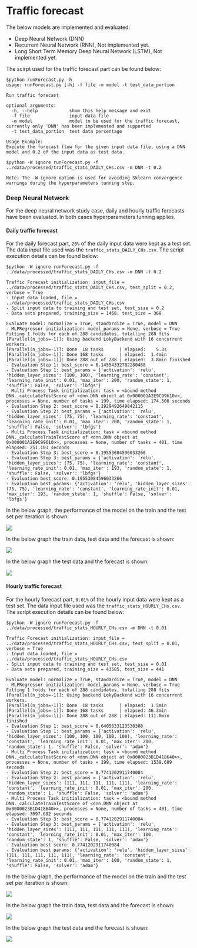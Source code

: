 # Traffic forecast 
The below models are implemented and evaluated:
- Deep Neural Network (DNN)
- Recurrent Neural Network (RNN), Not implemented yet.
- Long Short Term Memory Deep Neural Network (LSTM), Not implemented yet.

The scirpt used for the traffic forecast part can be found below:

```
$python runForecast.py -h
usage: runForecast.py [-h] -f file -m model -t test_data_portion

Run traffic forecast

optional arguments:
  -h, --help            show this help message and exit
  -f file               input data file
  -m model              model to be used for the traffic forecast, currently only 'DNN' has been implemented and supported
  -t test_data_portion  test data percentage

Usage Example:
Execute the forecast flow for the given input data file, using a DNN model and 0.2 of the input data as test data.

$python -W ignore runForecast.py -f ../data/processed/traffic_stats_DAILY_CHs.csv -m DNN -t 0.2

Note: The -W ignore option is used for avoiding Sklearn convergence warnings during the hyperparameters tunning step.
```

### Deep Neural Network

For the deep neural network study case, daily and hourly traffic forecasts have been evaluated. In both cases hyperparameters tunning applies.

#### Daily traffic forecast

For the daily forecast part, `20%` of the daily input data were kept as a test set. The data input file used was the `traffic_stats_DAILY_CHs.csv`. The script execution details can be found below:

```
$python -W ignore runForecast.py -f ../data/processed/traffic_stats_DAILY_CHs.csv -m DNN -t 0.2

Traffic Forecast initialization: input_file = ../data/processed/traffic_stats_DAILY_CHs.csv, test_split = 0.2, verbose = True
- Input data loaded, file = ../data/processed/traffic_stats_DAILY_CHs.csv
- Split input data to training and test set, test_size = 0.2
- Data sets prepared, training_size = 1468, test_size = 368

Evaluate model: normalize = True, standardize = True, model = DNN
- MLPRegressor initialization: model_params = None, verbose = True
Fitting 1 folds for each of 288 candidates, totalling 288 fits
[Parallel(n_jobs=-1)]: Using backend LokyBackend with 16 concurrent workers.
[Parallel(n_jobs=-1)]: Done  18 tasks      | elapsed:    5.3s
[Parallel(n_jobs=-1)]: Done 168 tasks      | elapsed:  1.4min
[Parallel(n_jobs=-1)]: Done 288 out of 288 | elapsed:  3.8min finished
- Evaluation Step 1: best_score = 0.14554332782280488
- Evaluation Step 1: best_params = {'activation': 'relu', 'hidden_layer_sizes': (100, 100), 'learning_rate': 'constant', 'learning_rate_init': 0.01, 'max_iter': 200, 'random_state': 1, 'shuffle': False, 'solver': 'lbfgs'}
- Multi Process Task initialization: task = <bound method DNN._calculateTestScore of <dnn.DNN object at 0x000001A2E9C99610>>, processes = None, number of tasks = 199, time elapsed: 174.506 seconds
- Evaluation Step 2: best_score = 0.1929492649842115
- Evaluation Step 2: best_params = {'activation': 'relu', 'hidden_layer_sizes': (75, 75), 'learning_rate': 'constant', 'learning_rate_init': 0.01, 'max_iter': 200, 'random_state': 1, 'shuffle': False, 'solver': 'lbfgs'}
- Multi Process Task initialization: task = <bound method DNN._calculateTrainTestScore of <dnn.DNN object at 0x000001A2E9C99610>>, processes = None, number of tasks = 401, time elapsed: 251.103 seconds
- Evaluation Step 3: best_score = 0.19553084596033266
- Evaluation Step 3: best_params = {'activation': 'relu', 'hidden_layer_sizes': (75, 75), 'learning_rate': 'constant', 'learning_rate_init': 0.01, 'max_iter': 193, 'random_state': 1, 'shuffle': False, 'solver': 'lbfgs'}
- Evaluation best score: 0.19553084596033266
- Evaluation best params: {'activation': 'relu', 'hidden_layer_sizes': (75, 75), 'learning_rate': 'constant', 'learning_rate_init': 0.01, 'max_iter': 193, 'random_state': 1, 'shuffle': False, 'solver': 'lbfgs'}
```

In the below graph, the performance of the model on the train and the test set per iteration is shown:

![](../../graphs/forecasts/evaluate_ETT_20200420205214.png?raw=true)

In the below graph the train data, test data and the forecast is shown:

![](../../graphs/forecasts/evaluate_TTF_20200420205214.png?raw=true)

In the below graph the test data and the forecast is shown:

![](../../graphs/forecasts/evaluate_TF_20200420205214.png?raw=true)



#### Hourly traffic forecast

For the hourly forecast part, `0.01%` of the hourly input data were kept as a test set. The data input file used was the `traffic_stats_HOURLY_CHs.csv`. The script execution details can be found below:

```
$python -W ignore runForecast.py -f ../data/processed/traffic_stats_HOURLY_CHs.csv -m DNN -t 0.01

Traffic Forecast initialization: input_file = ../data/processed/traffic_stats_HOURLY_CHs.csv, test_split = 0.01, verbose = True
- Input data loaded, file = ../data/processed/traffic_stats_HOURLY_CHs.csv
- Split input data to training and test set, test_size = 0.01
- Data sets prepared, training_size = 43585, test_size = 441

Evaluate model: normalize = True, standardize = True, model = DNN
- MLPRegressor initialization: model_params = None, verbose = True
Fitting 1 folds for each of 288 candidates, totalling 288 fits
[Parallel(n_jobs=-1)]: Using backend LokyBackend with 16 concurrent workers.
[Parallel(n_jobs=-1)]: Done  18 tasks      | elapsed:  1.5min
[Parallel(n_jobs=-1)]: Done 168 tasks      | elapsed: 46.3min
[Parallel(n_jobs=-1)]: Done 288 out of 288 | elapsed: 111.0min finished
- Evaluation Step 1: best_score = 0.6405633123530308
- Evaluation Step 1: best_params = {'activation': 'relu', 'hidden_layer_sizes': (100, 100, 100, 100, 100), 'learning_rate': 'constant', 'learning_rate_init': 0.01, 'max_iter': 200, 'random_state': 1, 'shuffle': False, 'solver': 'adam'}
- Multi Process Task initialization: task = <bound method DNN._calculateTestScore of <dnn.DNN object at 0x0000023B1D418640>>, processes = None, number of tasks = 199, time elapsed: 1539.689 seconds
- Evaluation Step 2: best_score = 0.7741202911740084
- Evaluation Step 2: best_params = {'activation': 'relu', 'hidden_layer_sizes': (111, 111, 111, 111, 111), 'learning_rate': 'constant', 'learning_rate_init': 0.01, 'max_iter': 200, 'random_state': 1, 'shuffle': False, 'solver': 'adam'}
- Multi Process Task initialization: task = <bound method DNN._calculateTrainTestScore of <dnn.DNN object at 0x0000023B1D418640>>, processes = None, number of tasks = 401, time elapsed: 3097.692 seconds
- Evaluation Step 3: best_score = 0.7741202911740084
- Evaluation Step 3: best_params = {'activation': 'relu', 'hidden_layer_sizes': (111, 111, 111, 111, 111), 'learning_rate': 'constant', 'learning_rate_init': 0.01, 'max_iter': 100, 'random_state': 1, 'shuffle': False, 'solver': 'adam'}
- Evaluation best score: 0.7741202911740084
- Evaluation best params: {'activation': 'relu', 'hidden_layer_sizes': (111, 111, 111, 111, 111), 'learning_rate': 'constant', 'learning_rate_init': 0.01, 'max_iter': 100, 'random_state': 1, 'shuffle': False, 'solver': 'adam'}
```

In the below graph, the performance of the model on the train and the test set per iteration is shown:

![](../../graphs/forecasts/evaluate_ETT_20200420211309.png?raw=true)

In the below graph the train data, test data and the forecast is shown:

![](../../graphs/forecasts/evaluate_TTF_20200420211309.png?raw=true)

In the below graph the test data and the forecast is shown:

![](../../graphs/forecasts/evaluate_TF_20200420211309.png?raw=true)